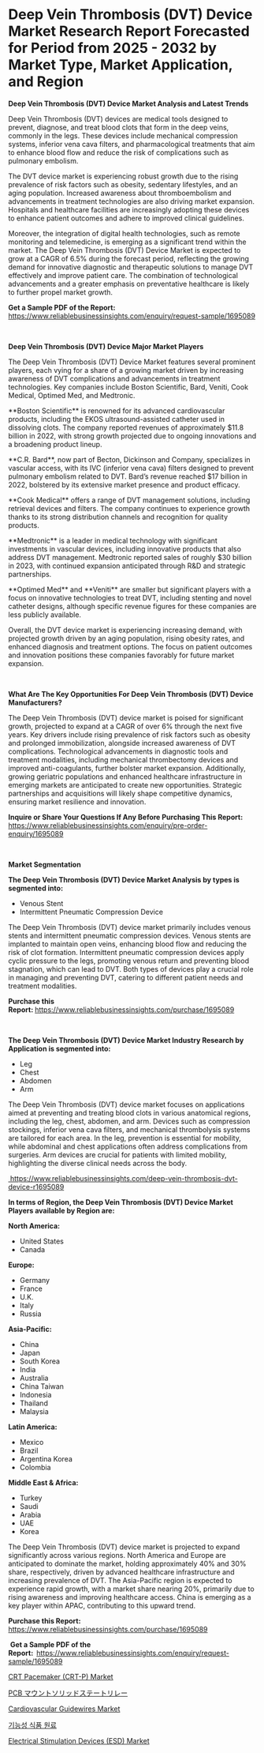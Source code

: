 <p><h1>Deep Vein Thrombosis (DVT) Device Market Research Report Forecasted for Period from 2025 -  2032 by Market Type, Market Application, and Region</h1></p><p><strong>Deep Vein Thrombosis (DVT) Device Market Analysis and Latest Trends</strong></p>
<p><p>Deep Vein Thrombosis (DVT) devices are medical tools designed to prevent, diagnose, and treat blood clots that form in the deep veins, commonly in the legs. These devices include mechanical compression systems, inferior vena cava filters, and pharmacological treatments that aim to enhance blood flow and reduce the risk of complications such as pulmonary embolism.</p><p>The DVT device market is experiencing robust growth due to the rising prevalence of risk factors such as obesity, sedentary lifestyles, and an aging population. Increased awareness about thromboembolism and advancements in treatment technologies are also driving market expansion. Hospitals and healthcare facilities are increasingly adopting these devices to enhance patient outcomes and adhere to improved clinical guidelines.</p><p>Moreover, the integration of digital health technologies, such as remote monitoring and telemedicine, is emerging as a significant trend within the market. The Deep Vein Thrombosis (DVT) Device Market is expected to grow at a CAGR of 6.5% during the forecast period, reflecting the growing demand for innovative diagnostic and therapeutic solutions to manage DVT effectively and improve patient care. The combination of technological advancements and a greater emphasis on preventative healthcare is likely to further propel market growth.</p></p>
<p><strong>Get a Sample PDF of the Report:&nbsp;</strong> <a href="https://www.reliablebusinessinsights.com/enquiry/request-sample/1695089?utm_campaign=39&utm_medium=2&utm_source=Github&utm_content=ia&utm_term=25032025&utm_id=deep-vein-thrombosis-dvt-device">https://www.reliablebusinessinsights.com/enquiry/request-sample/1695089</a></p>
<p>&nbsp;</p>
<p><strong>Deep Vein Thrombosis (DVT) Device Major Market Players</strong></p>
<p><p>The Deep Vein Thrombosis (DVT) Device Market features several prominent players, each vying for a share of a growing market driven by increasing awareness of DVT complications and advancements in treatment technologies. Key companies include Boston Scientific, Bard, Veniti, Cook Medical, Optimed Med, and Medtronic.</p><p>**Boston Scientific** is renowned for its advanced cardiovascular products, including the EKOS ultrasound-assisted catheter used in dissolving clots. The company reported revenues of approximately $11.8 billion in 2022, with strong growth projected due to ongoing innovations and a broadening product lineup.</p><p>**C.R. Bard**, now part of Becton, Dickinson and Company, specializes in vascular access, with its IVC (inferior vena cava) filters designed to prevent pulmonary embolism related to DVT. Bard’s revenue reached $17 billion in 2022, bolstered by its extensive market presence and product efficacy.</p><p>**Cook Medical** offers a range of DVT management solutions, including retrieval devices and filters. The company continues to experience growth thanks to its strong distribution channels and recognition for quality products.</p><p>**Medtronic** is a leader in medical technology with significant investments in vascular devices, including innovative products that also address DVT management. Medtronic reported sales of roughly $30 billion in 2023, with continued expansion anticipated through R&D and strategic partnerships.</p><p>**Optimed Med** and **Veniti** are smaller but significant players with a focus on innovative technologies to treat DVT, including stenting and novel catheter designs, although specific revenue figures for these companies are less publicly available.</p><p>Overall, the DVT device market is experiencing increasing demand, with projected growth driven by an aging population, rising obesity rates, and enhanced diagnosis and treatment options. The focus on patient outcomes and innovation positions these companies favorably for future market expansion.</p></p>
<p>&nbsp;</p>
<p><strong>What Are The Key Opportunities For Deep Vein Thrombosis (DVT) Device Manufacturers?</strong></p>
<p><p>The Deep Vein Thrombosis (DVT) device market is poised for significant growth, projected to expand at a CAGR of over 6% through the next five years. Key drivers include rising prevalence of risk factors such as obesity and prolonged immobilization, alongside increased awareness of DVT complications. Technological advancements in diagnostic tools and treatment modalities, including mechanical thrombectomy devices and improved anti-coagulants, further bolster market expansion. Additionally, growing geriatric populations and enhanced healthcare infrastructure in emerging markets are anticipated to create new opportunities. Strategic partnerships and acquisitions will likely shape competitive dynamics, ensuring market resilience and innovation.</p></p>
<p><strong>Inquire or Share Your Questions If Any Before Purchasing This Report:</strong> <a href="https://www.reliablebusinessinsights.com/enquiry/pre-order-enquiry/1695089?utm_campaign=39&utm_medium=2&utm_source=Github&utm_content=ia&utm_term=25032025&utm_id=deep-vein-thrombosis-dvt-device">https://www.reliablebusinessinsights.com/enquiry/pre-order-enquiry/1695089</a></p>
<p>&nbsp;</p>
<p><strong>Market Segmentation</strong></p>
<p><strong>The Deep Vein Thrombosis (DVT) Device Market Analysis by types is segmented into:</strong></p>
<p><ul><li>Venous Stent</li><li>Intermittent Pneumatic Compression Device</li></ul></p>
<p><p>The Deep Vein Thrombosis (DVT) device market primarily includes venous stents and intermittent pneumatic compression devices. Venous stents are implanted to maintain open veins, enhancing blood flow and reducing the risk of clot formation. Intermittent pneumatic compression devices apply cyclic pressure to the legs, promoting venous return and preventing blood stagnation, which can lead to DVT. Both types of devices play a crucial role in managing and preventing DVT, catering to different patient needs and treatment modalities.</p></p>
<p><strong>Purchase this Report:&nbsp;</strong><a href="https://www.reliablebusinessinsights.com/purchase/1695089?utm_campaign=39&utm_medium=2&utm_source=Github&utm_content=ia&utm_term=25032025&utm_id=deep-vein-thrombosis-dvt-device">https://www.reliablebusinessinsights.com/purchase/1695089</a></p>
<p>&nbsp;</p>
<p><strong>The Deep Vein Thrombosis (DVT) Device Market Industry Research by Application is segmented into:</strong></p>
<p><ul><li>Leg</li><li>Chest</li><li>Abdomen</li><li>Arm</li></ul></p>
<p><p>The Deep Vein Thrombosis (DVT) device market focuses on applications aimed at preventing and treating blood clots in various anatomical regions, including the leg, chest, abdomen, and arm. Devices such as compression stockings, inferior vena cava filters, and mechanical thrombolysis systems are tailored for each area. In the leg, prevention is essential for mobility, while abdominal and chest applications often address complications from surgeries. Arm devices are crucial for patients with limited mobility, highlighting the diverse clinical needs across the body.</p></p>
<p><a href="https://www.reliablebusinessinsights.com/deep-vein-thrombosis-dvt-device-r1695089?utm_campaign=39&utm_medium=2&utm_source=Github&utm_content=ia&utm_term=25032025&utm_id=deep-vein-thrombosis-dvt-device">&nbsp;https://www.reliablebusinessinsights.com/deep-vein-thrombosis-dvt-device-r1695089</a></p>
<p><strong>In terms of Region, the Deep Vein Thrombosis (DVT) Device Market Players available by Region are:</strong></p>
<p>
    <p> <strong> North America: </strong>
        <ul>
            <li>United States</li>
            <li>Canada</li>
        </ul>
        </p> 
    <p> <strong> Europe: </strong>
        <ul>
            <li>Germany</li>
            <li>France</li>
            <li>U.K.</li>
            <li>Italy</li>
            <li>Russia</li>
        </ul>
        </p> 
    <p> <strong> Asia-Pacific: </strong>
        <ul>
            <li>China</li>
            <li>Japan</li>
            <li>South Korea</li>
            <li>India</li>
            <li>Australia</li>
            <li>China Taiwan</li>
            <li>Indonesia</li>
            <li>Thailand</li>
            <li>Malaysia</li>
        </ul>
        </p> 
    <p> <strong> Latin America: </strong>
        <ul>
            <li>Mexico</li>
            <li>Brazil</li>
            <li>Argentina Korea</li>
            <li>Colombia</li>
        </ul>
        </p> 
    <p> <strong> Middle East & Africa: </strong>
        <ul>
            <li>Turkey</li>
            <li>Saudi</li>
            <li>Arabia</li>
            <li>UAE</li>
            <li>Korea</li>
        </ul>
    </p>
    </p>
<p><p>The Deep Vein Thrombosis (DVT) device market is projected to expand significantly across various regions. North America and Europe are anticipated to dominate the market, holding approximately 40% and 30% share, respectively, driven by advanced healthcare infrastructure and increasing prevalence of DVT. The Asia-Pacific region is expected to experience rapid growth, with a market share nearing 20%, primarily due to rising awareness and improving healthcare access. China is emerging as a key player within APAC, contributing to this upward trend.</p></p>
<p><strong>Purchase this Report: </strong><a href="https://www.reliablebusinessinsights.com/purchase/1695089?utm_campaign=39&utm_medium=2&utm_source=Github&utm_content=ia&utm_term=25032025&utm_id=deep-vein-thrombosis-dvt-device">https://www.reliablebusinessinsights.com/purchase/1695089</a></p>
<p>&nbsp;<strong>Get a Sample PDF of the Report:&nbsp;&nbsp;</strong><a href="https://www.reliablebusinessinsights.com/enquiry/request-sample/1695089?utm_campaign=39&utm_medium=2&utm_source=Github&utm_content=ia&utm_term=25032025&utm_id=deep-vein-thrombosis-dvt-device">https://www.reliablebusinessinsights.com/enquiry/request-sample/1695089</a></p>
<p><strong></strong></p>
<p><p><a href="https://github.com/gummaarmel83/Market-Research-Report-List-1/blob/main/crt-pacemaker-crt-p-market.md?utm_campaign=39&utm_medium=2&utm_source=Github&utm_content=ia&utm_term=25032025&utm_id=deep-vein-thrombosis-dvt-device">CRT Pacemaker (CRT-P) Market</a></p><p><a href="https://github.com/mohamedbakry57/Market-Research-Report-List-7/blob/main/249739949017.md?utm_campaign=39&utm_medium=2&utm_source=Github&utm_content=ia&utm_term=25032025&utm_id=deep-vein-thrombosis-dvt-device">PCB マウントソリッドステートリレー</a></p><p><a href="https://github.com/widlerumland/Market-Research-Report-List-1/blob/main/cardiovascular-guidewires-market.md?utm_campaign=39&utm_medium=2&utm_source=Github&utm_content=ia&utm_term=25032025&utm_id=deep-vein-thrombosis-dvt-device">Cardiovascular Guidewires Market</a></p><p><a href="https://github.com/laholand/Market-Research-Report-List-7/blob/main/670377349163.md?utm_campaign=39&utm_medium=2&utm_source=Github&utm_content=ia&utm_term=25032025&utm_id=deep-vein-thrombosis-dvt-device">기능성 식품 원료</a></p><p><a href="https://github.com/akitamegge65/Market-Research-Report-List-1/blob/main/electrical-stimulation-devices-esd-market.md?utm_campaign=39&utm_medium=2&utm_source=Github&utm_content=ia&utm_term=25032025&utm_id=deep-vein-thrombosis-dvt-device">Electrical Stimulation Devices (ESD) Market</a></p></p>